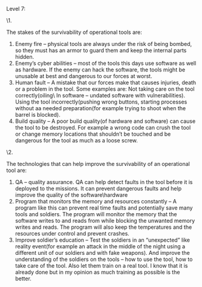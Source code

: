 
Level 7:

\1.

The stakes of the survivability of operational tools are:

1. Enemy fire – physical tools are always under the risk of being bombed, so they must has an armor to guard them and keep the internal parts hidden.
1. Enemy’s cyber abilities – most of the tools this days use software as well as hardware. If the enemy can hack the software, the tools might be unusable at best and dangerous to our forces at worst.
1. Human fault – A mistake that our forces make that causes injuries, death or a problem in the tool. Some examples are: Not taking care on the tool correctly(oiling\ In software – undated software with vulnerabilities). Using the tool incorrectly(pushing wrong buttons, starting processes without aa needed preparation(for example trying to shoot when the barrel is blocked).
1. Build quality – A poor build quality(of hardware and software) can cause the tool to be destroyed. For example a wrong code can crush the tool or change memory locations that shouldn’t be touched and be dangerous for the tool as much as a loose screw.

\2.

The technologies that can help improve the survivability of an operational tool are:

1. QA – quality assurance. QA can help detect faults in the tool before it is deployed to the missions. It can prevent dangerous faults and help improve the quality of the software\hardware
1. Program that monitors the memory and resources constantly – A program like this can prevent real time faults and potentially save many tools and soldiers. The program will monitor the memory that the software writes to and reads from while blocking the unwanted memory writes and reads. The program will also keep the temperatures and the resources under control and prevent crashes.
1. Improve soldier’s education – Test the soldiers in an “unexpected” like reality event(for example an attack in the middle of the night using a different unit of our soldiers and with fake weapons). And improve the understanding of the soldiers on the tools – how to use the tool, how to take care of the tool. Also let them train on a real tool. I know that it is already done but in my opinion as much training as possible is the better.

